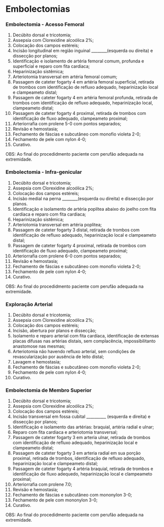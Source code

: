 # Embolectomias

### Embolectomia - Acesso Femoral

1. Decúbito dorsal e tricotomia;
2. Assepsia com Clorexidine  alcoólica 2%;
3. Colocação dos campos estéreis;
4. Incisão longitudinal em região inguinal ________(esquerda ou direita) e  dissecção por planos;  
5. Identificação e isolamento de artéria femoral comum, profunda e superficial e reparo com fita cardiaca;
6. Heparinização sistêmica;
7. Arteriotomia transversal em artéria femoral comum;
8. Passagem de cateter fogarty 4 em artéria femoral superficial, retirada de trombos com identificação de refluxo adequado, heparinização local e clampeameto distal;
9. Passagem de cateter fogarty 4 em artéria femoral profunda, retirada de trombos com identificação de refluxo adequado, heparinização local, clampeameto distal;
10. Passagem de cateter fogarty 4 proximal, retirada de trombos com identificação de fluxo adequado,  clampeameto proximal;
11. Arteriorrafia com prolene 5-0 com pontos separados;
12. Revisão e hemostasia;
13. Fechamento de fáscias e subcutâneo com monofio violeta 2-0;
14. Fechamento de pele com nylon 4-0;
15. Curativo.

OBS:
Ao final do procedidmento paciente com perufão adequada na extremidade.

### Embolectomia - Infra-genicular

1. Decúbito dorsal e tricotomia;
2. Assepsia com Clorexidine  alcoólica 2%;
3. Colocação dos campos estéreis;
4. Incisão medial na perna ________(esquerda ou direita) e dissecção por planos.
5. Identificação e isolamento de artéria poplítea abaixo do joelho com fita cardíaca e reparo com fita cardiaca;
6. Heparinização sistêmica;
7. Arteriotomia transversal em artéria poplitea;
8. Passagem de cateter fogarty 3 distal, retirada de trombos com identificação de refluxo adequado, heparinização local e clampeameto distal;
9. Passagem de cateter fogarty 4 proximal, retirada de trombos com identificação de fluxo adequado,  clampeameto proximal;
10. Arteriorrafia com prolene 6-0 com pontos separados;
11. Revisão e hemostasia;
12. Fechamento de fáscias e subcutâneo com monofio violeta 2-0;
13. Fechamento de pele com nylon 4-0;
14. Curativo.

OBS:
Ao final do procedidmento paciente com perufão adequada na extremidade.

### Exploração Arterial

1. Decúbito dorsal e tricotomia;
2. Assepsia com Clorexidine  alcoólica 2%;
3. Colocação dos campos estéreis;
4. Incisão, abertura por planos e dissecção;
5. Isolamento e reparo arterial com fita cardíaca, identificação de extensas placas difusas nas artérias distais, sem complacência, impossibilitanto  anastomose nas mesmas;
6. Arteriotomia não havendo refluxo arterial, sem condições de revascularização por ausência de leito distal;
7. Lavagem e hemostasia;
8. Fechamento de fáscias e subcutâneo com monofio violeta 2-0;
9. Fechamento de pele com nylon 4-0;
10. Curativo.

### Embolectomia de Membro Superior

1. Decúbito dorsal e tricotomia;
2. Assepsia com Clorexidine  alcoólica 2%;
3. Colocação dos campos estéreis;
4. Incisão transversal  em fossa cubital __________ (esquerda e direita) e dissecção por planos;
5. Identificação e isolamento das artérias: braquial, artéria radial e ulnar;
6. Reparo com fita cardiaca e arteriotomia transversal;
7. Passagem de cateter fogarty 3 em arteria ulnar, retirada de trombos com identificação de refluxo adequado, heparinização local e clampeameto distal;
8. Passagem de cateter fogarty 3 em arteria radial em sua porção proximal, retirada de trombos, identificação de refluxo adequado, heparinização local e clampeameto distal;
9. Passagem de cateter fogarty 4 artéria braquial, retirada de trombos e identificação de fluxo adequedo, heparinização local e clampeameto proximal;
10. Arteriorrafia com prolene 7.0;
11. Revisão e hemostasia;
12. Fechamento de fáscias e subcutâneo com mononylon 3-0;
13. Fechamento de pele com mononylon 3-0;
14. Curativo.

OBS:
Ao final do procedidmento paciente com perufão adequada na extremidade.
